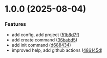 # 1.0.0 (2025-08-04)


### Features

* add config, add project ([51b8d7f](https://github.com/apowers313/worktree-tool/commit/51b8d7f381c1df525969c6243a158f817ad46414))
* add create command ([36babd5](https://github.com/apowers313/worktree-tool/commit/36babd5e604f66172e5699b72b55b1d9537f0506))
* add init command ([d688434](https://github.com/apowers313/worktree-tool/commit/d6884343add512705fc4aa62662805c7e850acf5))
* improved help, add github actions ([486145d](https://github.com/apowers313/worktree-tool/commit/486145d251fcf36d78a623d442c4de54050e70ca))
